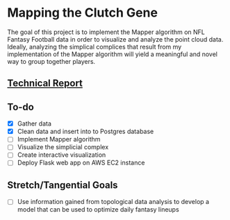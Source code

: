 # Mapping the Clutch Gene

The goal of this project is to implement the Mapper algorithm on NFL Fantasy
Football data in order to visualize and analyze the point cloud data. Ideally, 
analyzing the simplical complices that result from my implementation of the 
Mapper algorithm will yield a meaningful and novel way to group together 
players.

## [Technical Report](report.md)

## To-do
- [x] Gather data
- [x] Clean data and insert into to Postgres database
- [ ] Implement Mapper algorithm
- [ ] Visualize the simplicial complex
- [ ] Create interactive visualization
- [ ] Deploy Flask web app on AWS EC2 instance

## Stretch/Tangential Goals
- [ ] Use information gained from topological data analysis to develop a model
      that can be used to optimize daily fantasy lineups
